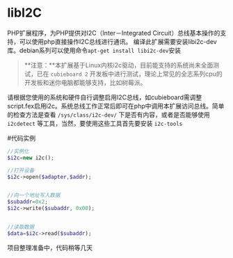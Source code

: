 # libI2C
PHP扩展程序，为PHP提供对I2C（Inter－Integrated Circuit）总线基本操作的支持，可以使用php直接操作I2C总线进行通讯。
编译此扩展需要安装libi2c-dev库。debian系列可以使用命令`apt-get install libi2c-dev`安装

> **注意：**本扩展基于Linux内核i2c驱动，目前能支持的系统尚未全面测试，已在 `cubieboard 2` 开发板中进行测试，理论上常见的全志系列cpu的开发板和迷你电脑都能够支持，比如树莓派。

请根据您使用的系统和硬件自行调整启用I2C总线，如cubieboard需调整script.fex启用i2c。系统总线工作正常后即可在php中调用本扩展访问总线。简单的检查方法是查看 `/sys/class/i2c-dev/` 下是否有内容，或者是否能够使用 `i2cdetect` 等工具，当然，要使用这些工具首先要安装 `i2c-tools`

#代码实例

```php
//实例化
$i2c=new i2c();

//打开设备
$i2c->open($adapter,$addr);


//向一个地址写入数据
$subaddr=0x2;
$i2c->write($subaddr, 0x00);


//读取数据
$data=$i2c->read($subaddr);

```

项目整理准备中，代码稍等几天

